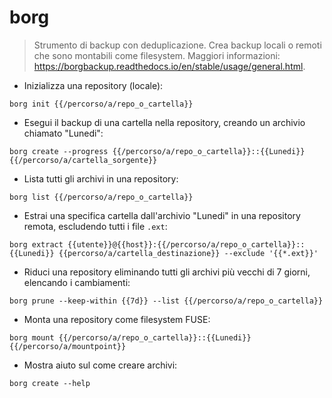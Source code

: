 # borg

> Strumento di backup con deduplicazione.
> Crea backup locali o remoti che sono montabili come filesystem.
> Maggiori informazioni: <https://borgbackup.readthedocs.io/en/stable/usage/general.html>.

- Inizializza una repository (locale):

`borg init {{/percorso/a/repo_o_cartella}}`

- Esegui il backup di una cartella nella repository, creando un archivio chiamato "Lunedi":

`borg create --progress {{/percorso/a/repo_o_cartella}}::{{Lunedi}} {{/percorso/a/cartella_sorgente}}`

- Lista tutti gli archivi in una repository:

`borg list {{/percorso/a/repo_o_cartella}}`

- Estrai una specifica cartella dall'archivio "Lunedi" in una repository remota, escludendo tutti i file `.ext`:

`borg extract {{utente}}@{{host}}:{{/percorso/a/repo_o_cartella}}::{{Lunedi}} {{percorso/a/cartella_destinazione}} --exclude '{{*.ext}}'`

- Riduci una repository eliminando tutti gli archivi più vecchi di 7 giorni, elencando i cambiamenti:

`borg prune --keep-within {{7d}} --list {{/percorso/a/repo_o_cartella}}`

- Monta una repository come filesystem FUSE:

`borg mount {{/percorso/a/repo_o_cartella}}::{{Lunedi}} {{/percorso/a/mountpoint}}`

- Mostra aiuto sul come creare archivi:

`borg create --help`
